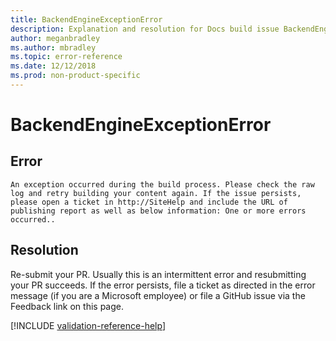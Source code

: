 ```yaml
---
title: BackendEngineExceptionError
description: Explanation and resolution for Docs build issue BackendEngineExceptionError.
author: meganbradley
ms.author: mbradley
ms.topic: error-reference
ms.date: 12/12/2018
ms.prod: non-product-specific
---
```

# BackendEngineExceptionError

## Error

`An exception occurred during the build process. Please check the raw log and retry building your content again. If the issue persists, please open a ticket in http://SiteHelp and include the URL of publishing report as well as below information: One or more errors occurred..`

## Resolution

Re-submit your PR. Usually this is an intermittent error and resubmitting your PR succeeds. If the error persists, file a ticket as directed in the error message (if you are a Microsoft employee) or file a GitHub issue via the Feedback link on this page.

<!--make sure to add this file to your includes folder and verify the path-->
[!INCLUDE [validation-reference-help](../includes/validation-reference-help.md)]